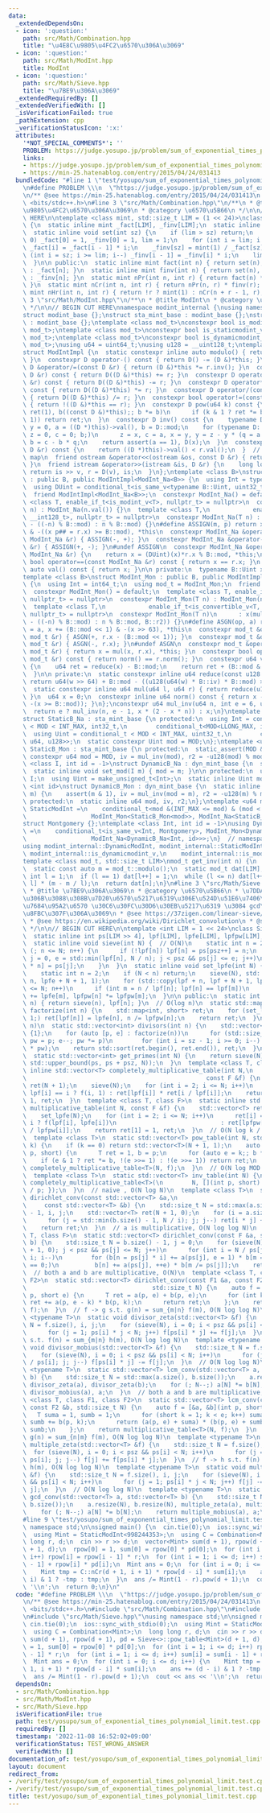 ```yaml
---
data:
  _extendedDependsOn:
  - icon: ':question:'
    path: src/Math/Combination.hpp
    title: "\u4E8C\u9805\u4FC2\u6570\u306A\u3069"
  - icon: ':question:'
    path: src/Math/ModInt.hpp
    title: ModInt
  - icon: ':question:'
    path: src/Math/Sieve.hpp
    title: "\u7BE9\u306A\u3069"
  _extendedRequiredBy: []
  _extendedVerifiedWith: []
  _isVerificationFailed: true
  _pathExtension: cpp
  _verificationStatusIcon: ':x:'
  attributes:
    '*NOT_SPECIAL_COMMENTS*': ''
    PROBLEM: https://judge.yosupo.jp/problem/sum_of_exponential_times_polynomial_limit
    links:
    - https://judge.yosupo.jp/problem/sum_of_exponential_times_polynomial_limit
    - https://min-25.hatenablog.com/entry/2015/04/24/031413
  bundledCode: "#line 1 \"test/yosupo/sum_of_exponential_times_polynomial_limit.test.cpp\"\
    \n#define PROBLEM \\\n  \"https://judge.yosupo.jp/problem/sum_of_exponential_times_polynomial_limit\"\
    \n/** @see https://min-25.hatenablog.com/entry/2015/04/24/031413\n */\n#include\
    \ <bits/stdc++.h>\n#line 3 \"src/Math/Combination.hpp\"\n/**\n * @title \u4E8C\
    \u9805\u4FC2\u6570\u306A\u3069\n * @category \u6570\u5B66\n */\n\n// BEGIN CUT\
    \ HERE\n\ntemplate <class mint, std::size_t LIM = (1 << 24)>\nclass Combination\
    \ {\n  static inline mint _fact[LIM], _finv[LIM];\n  static inline int lim = 0;\n\
    \  static inline void set(int sz) {\n    if (lim > sz) return;\n    if (lim ==\
    \ 0) _fact[0] = 1, _finv[0] = 1, lim = 1;\n    for (int i = lim; i <= sz; i++)\
    \ _fact[i] = _fact[i - 1] * i;\n    _finv[sz] = mint(1) / _fact[sz];\n    for\
    \ (int i = sz; i >= lim; i--) _finv[i - 1] = _finv[i] * i;\n    lim = sz + 1;\n\
    \  }\n\n public:\n  static inline mint fact(int n) { return set(n), n < 0 ? mint(0)\
    \ : _fact[n]; }\n  static inline mint finv(int n) { return set(n), n < 0 ? mint(0)\
    \ : _finv[n]; }\n  static mint nPr(int n, int r) { return fact(n) * finv(n - r);\
    \ }\n  static mint nCr(int n, int r) { return nPr(n, r) * finv(r); }\n  static\
    \ mint nHr(int n, int r) { return !r ? mint(1) : nCr(n + r - 1, r); }\n};\n#line\
    \ 3 \"src/Math/ModInt.hpp\"\n/**\n * @title ModInt\n * @category \u6570\u5B66\n\
    \ */\n\n// BEGIN CUT HERE\nnamespace modint_internal {\nusing namespace std;\n\
    struct modint_base {};\nstruct sta_mint_base : modint_base {};\nstruct dyn_mint_base\
    \ : modint_base {};\ntemplate <class mod_t>\nconstexpr bool is_modint_v = is_base_of_v<modint_base,\
    \ mod_t>;\ntemplate <class mod_t>\nconstexpr bool is_staticmodint_v = is_base_of_v<sta_mint_base,\
    \ mod_t>;\ntemplate <class mod_t>\nconstexpr bool is_dynamicmodint_v = is_base_of_v<dyn_mint_base,\
    \ mod_t>;\nusing u64 = uint64_t;\nusing u128 = __uint128_t;\ntemplate <class D>\n\
    struct ModIntImpl {\n  static constexpr inline auto modulo() { return D::mod;\
    \ }\n  constexpr D operator-() const { return D() -= (D &)*this; }\n  constexpr\
    \ D &operator/=(const D &r) { return (D &)*this *= r.inv(); }\n  constexpr D operator+(const\
    \ D &r) const { return D((D &)*this) += r; }\n  constexpr D operator-(const D\
    \ &r) const { return D((D &)*this) -= r; }\n  constexpr D operator*(const D &r)\
    \ const { return D((D &)*this) *= r; }\n  constexpr D operator/(const D &r) const\
    \ { return D((D &)*this) /= r; }\n  constexpr bool operator!=(const D &r) const\
    \ { return !((D &)*this == r); }\n  constexpr D pow(u64 k) const {\n    for (D\
    \ ret(1), b((const D &)*this);; b *= b)\n      if (k & 1 ? ret *= b : 0; !(k >>=\
    \ 1)) return ret;\n  }\n  constexpr D inv() const {\n    typename D::Int x = 1,\
    \ y = 0, a = ((D *)this)->val(), b = D::mod;\n    for (typename D::Int q = 0,\
    \ z = 0, c = 0; b;)\n      z = x, c = a, x = y, y = z - y * (q = a / b), a = b,\
    \ b = c - b * q;\n    return assert(a == 1), D(x);\n  }\n  constexpr bool operator<(const\
    \ D &r) const {\n    return ((D *)this)->val() < r.val();\n  }  // for set or\
    \ map\n  friend ostream &operator<<(ostream &os, const D &r) { return os << r.val();\
    \ }\n  friend istream &operator>>(istream &is, D &r) {\n    long long v;\n   \
    \ return is >> v, r = D(v), is;\n  }\n};\ntemplate <class B>\nstruct ModInt_Na\
    \ : public B, public ModIntImpl<ModInt_Na<B>> {\n  using Int = typename B::Int;\n\
    \  using DUint = conditional_t<is_same_v<typename B::Uint, uint32_t>, u64, u128>;\n\
    \  friend ModIntImpl<ModInt_Na<B>>;\n  constexpr ModInt_Na() = default;\n  template\
    \ <class T, enable_if_t<is_modint_v<T>, nullptr_t> = nullptr>\n  constexpr ModInt_Na(T\
    \ n) : ModInt_Na(n.val()) {}\n  template <class T,\n            enable_if_t<is_convertible_v<T,\
    \ __int128_t>, nullptr_t> = nullptr>\n  constexpr ModInt_Na(T n) : x(n < 0 ? B::mod\
    \ - ((-n) % B::mod) : n % B::mod) {}\n#define ASSIGN(m, p) return x m## = B::mod\
    \ & -((x p## = r.x) >= B::mod), *this\n  constexpr ModInt_Na &operator+=(const\
    \ ModInt_Na &r) { ASSIGN(-, +); }\n  constexpr ModInt_Na &operator-=(const ModInt_Na\
    \ &r) { ASSIGN(+, -); }\n#undef ASSIGN\n  constexpr ModInt_Na &operator*=(const\
    \ ModInt_Na &r) {\n    return x = (DUint)(x)*r.x % B::mod, *this;\n  }\n  constexpr\
    \ bool operator==(const ModInt_Na &r) const { return x == r.x; }\n  constexpr\
    \ auto val() const { return x; }\n\n private:\n  typename B::Uint x = 0;\n};\n\
    template <class B>\nstruct ModInt_Mon : public B, public ModIntImpl<ModInt_Mon<B>>\
    \ {\n  using Int = int64_t;\n  using mod_t = ModInt_Mon;\n  friend ModIntImpl<ModInt_Mon<B>>;\n\
    \  constexpr ModInt_Mon() = default;\n  template <class T, enable_if_t<is_modint_v<T>,\
    \ nullptr_t> = nullptr>\n  constexpr ModInt_Mon(T n) : ModInt_Mon(n.val()) {}\n\
    \  template <class T,\n            enable_if_t<is_convertible_v<T, __int128_t>,\
    \ nullptr_t> = nullptr>\n  constexpr ModInt_Mon(T n)\n      : x(mul(n < 0 ? B::mod\
    \ - ((-n) % B::mod) : n % B::mod, B::r2)) {}\n#define ASGN(op, a) return x op##\
    \ = a, x += (B::mod << 1) & -(x >> 63), *this\n  constexpr mod_t &operator+=(const\
    \ mod_t &r) { ASGN(+, r.x - (B::mod << 1)); }\n  constexpr mod_t &operator-=(const\
    \ mod_t &r) { ASGN(-, r.x); }\n#undef ASGN\n  constexpr mod_t &operator*=(const\
    \ mod_t &r) { return x = mul(x, r.x), *this; }\n  constexpr bool operator==(const\
    \ mod_t &r) const { return norm() == r.norm(); }\n  constexpr u64 val() const\
    \ {\n    u64 ret = reduce(x) - B::mod;\n    return ret + (B::mod & -(ret >> 63));\n\
    \  }\n\n private:\n  static constexpr inline u64 reduce(const u128 &w) {\n   \
    \ return u64(w >> 64) + B::mod - ((u128(u64(w) * B::iv) * B::mod) >> 64);\n  }\n\
    \  static constexpr inline u64 mul(u64 l, u64 r) { return reduce(u128(l) * r);\
    \ }\n  u64 x = 0;\n  constexpr inline u64 norm() const { return x - (B::mod &\
    \ -(x >= B::mod)); }\n};\nconstexpr u64 mul_inv(u64 n, int e = 6, u64 x = 1) {\n\
    \  return e ? mul_inv(n, e - 1, x * (2 - x * n)) : x;\n}\ntemplate <u64 MOD>\n\
    struct StaticB_Na : sta_mint_base {\n protected:\n  using Int = conditional_t\
    \ < MOD < INT_MAX, int32_t,\n        conditional_t<MOD<LLONG_MAX, int64_t, __int128_t>>;\n\
    \  using Uint = conditional_t < MOD < INT_MAX, uint32_t,\n        conditional_t<MOD<LLONG_MAX,\
    \ u64, u128>>;\n  static constexpr Uint mod = MOD;\n};\ntemplate <u64 MOD>\nstruct\
    \ StaticB_Mon : sta_mint_base {\n protected:\n  static_assert(MOD & 1);\n  static\
    \ constexpr u64 mod = MOD, iv = mul_inv(mod), r2 = -u128(mod) % mod;\n};\ntemplate\
    \ <class I, int id = -1>\nstruct DynamicB_Na : dyn_mint_base {\n  static_assert(is_integral_v<I>);\n\
    \  static inline void set_mod(I m) { mod = m; }\n\n protected:\n  using Int =\
    \ I;\n  using Uint = make_unsigned_t<Int>;\n  static inline Uint mod;\n};\ntemplate\
    \ <int id>\nstruct DynamicB_Mon : dyn_mint_base {\n  static inline void set_mod(u64\
    \ m) {\n    assert(m & 1), iv = mul_inv(mod = m), r2 = -u128(m) % m;\n  }\n\n\
    \ protected:\n  static inline u64 mod, iv, r2;\n};\ntemplate <u64 mod>\nusing\
    \ StaticModInt =\n    conditional_t<mod &(INT_MAX <= mod) & (mod < LLONG_MAX),\n\
    \                  ModInt_Mon<StaticB_Mon<mod>>, ModInt_Na<StaticB_Na<mod>>>;\n\
    struct Montgomery {};\ntemplate <class Int, int id = -1>\nusing DynamicModInt\
    \ =\n    conditional_t<is_same_v<Int, Montgomery>, ModInt_Mon<DynamicB_Mon<id>>,\n\
    \                  ModInt_Na<DynamicB_Na<Int, id>>>;\n}  // namespace modint_internal\n\
    using modint_internal::DynamicModInt, modint_internal::StaticModInt,\n    modint_internal::Montgomery,\
    \ modint_internal::is_dynamicmodint_v,\n    modint_internal::is_modint_v, modint_internal::is_staticmodint_v;\n\
    template <class mod_t, std::size_t LIM>\nmod_t get_inv(int n) {\n  static_assert(is_modint_v<mod_t>);\n\
    \  static const auto m = mod_t::modulo();\n  static mod_t dat[LIM];\n  static\
    \ int l = 1;\n  if (l == 1) dat[l++] = 1;\n  while (l <= n) dat[l++] = dat[m %\
    \ l] * (m - m / l);\n  return dat[n];\n}\n#line 3 \"src/Math/Sieve.hpp\"\n/**\n\
    \ * @title \u7BE9\u306A\u3069\n * @category \u6570\u5B66\n * \u7DDA\u5F62\u7BE9\
    \u306B\u3088\u308B\u7D20\u6570\u5217\u6319\u306E\u524D\u51E6\u7406\n * \u4E57\u6CD5\
    \u7684\u95A2\u6570 \u30C6\u30FC\u30D6\u30EB\u5217\u6319 \u3084 gcd\u7573\u307F\
    \u8FBC\u307F\u306A\u3069\n * @see https://37zigen.com/linear-sieve/\n * @see https://qiita.com/convexineq/items/afc84dfb9ee4ec4a67d5\n\
    \ * @see https://en.wikipedia.org/wiki/Dirichlet_convolution\n * @see\n * https://maspypy.com/dirichlet-%E7%A9%8D%E3%81%A8%E3%80%81%E6%95%B0%E8%AB%96%E9%96%A2%E6%95%B0%E3%81%AE%E7%B4%AF%E7%A9%8D%E5%92%8C\n\
    \ */\n\n// BEGIN CUT HERE\n\ntemplate <int LIM = 1 << 24>\nclass Sieve {\n public:\n\
    \  static inline int ps[LIM >> 4], lpf[LIM], lpfe[LIM], lpfpw[LIM], psz = 0;\n\
    \  static inline void sieve(int N) {  // O(N)\n    static int n = 2;\n    for\
    \ (; n <= N; n++) {\n      if (!lpf[n]) lpf[n] = ps[psz++] = n;\n      for (int\
    \ j = 0, e = std::min(lpf[n], N / n); j < psz && ps[j] <= e; j++)\n        lpf[ps[j]\
    \ * n] = ps[j];\n    }\n  }\n  static inline void set_lpfe(int N) {  // O(N)\n\
    \    static int n = 2;\n    if (N < n) return;\n    sieve(N), std::fill(lpfe +\
    \ n, lpfe + N + 1, 1);\n    for (std::copy(lpf + n, lpf + N + 1, lpfpw + n); n\
    \ <= N; n++)\n      if (int m = n / lpf[n]; lpf[n] == lpf[m])\n        lpfe[n]\
    \ += lpfe[m], lpfpw[n] *= lpfpw[m];\n  }\n\n public:\n  static int least_prime_factor(int\
    \ n) { return sieve(n), lpf[n]; }\n  // O(log n)\n  static std::map<int, short>\
    \ factorize(int n) {\n    std::map<int, short> ret;\n    for (set_lpfe(n); n >\
    \ 1;) ret[lpf[n]] = lpfe[n], n /= lpfpw[n];\n    return ret;\n  }\n  // O(log\
    \ n)\n  static std::vector<int> divisors(int n) {\n    std::vector<int> ret =\
    \ {1};\n    for (auto [p, e] : factorize(n))\n      for (std::size_t sz = ret.size(),\
    \ pw = p; e--; pw *= p)\n        for (int i = sz - 1; i >= 0; i--) ret.push_back(ret[i]\
    \ * pw);\n    return std::sort(ret.begin(), ret.end()), ret;\n  }\n  // O(N)\n\
    \  static std::vector<int> get_primes(int N) {\n    return sieve(N), std::vector<int>(ps,\
    \ std::upper_bound(ps, ps + psz, N));\n  }\n  template <class T, class F>\n  static\
    \ inline std::vector<T> completely_multiplicative_table(int N,\n             \
    \                                                  const F &f) {\n    std::vector<T>\
    \ ret(N + 1);\n    sieve(N);\n    for (int i = 2; i <= N; i++)\n      ret[i] =\
    \ lpf[i] == i ? f(i, 1) : ret[lpf[i]] * ret[i / lpf[i]];\n    return ret[1] =\
    \ 1, ret;\n  }\n  template <class T, class F>\n  static inline std::vector<T>\
    \ multiplicative_table(int N, const F &f) {\n    std::vector<T> ret(N + 1);\n\
    \    set_lpfe(N);\n    for (int i = 2; i <= N; i++)\n      ret[i] = lpfpw[i] ==\
    \ i ? f(lpf[i], lpfe[i])\n                             : ret[lpfpw[i]] * ret[i\
    \ / lpfpw[i]];\n    return ret[1] = 1, ret;\n  }\n  // O(N log k / log N + N)\n\
    \  template <class T>\n  static std::vector<T> pow_table(int N, std::uint64_t\
    \ k) {\n    if (k == 0) return std::vector<T>(N + 1, 1);\n    auto f = [k](int\
    \ p, short) {\n      T ret = 1, b = p;\n      for (auto e = k;; b *= b)\n    \
    \    if (e & 1 ? ret *= b, !(e >>= 1) : !(e >>= 1)) return ret;\n    };\n    return\
    \ completely_multiplicative_table<T>(N, f);\n  }\n  // O(N log MOD / log N + N)\n\
    \  template <class T>\n  static std::vector<T> inv_table(int N) {\n    return\
    \ completely_multiplicative_table<T>(\n        N, [](int p, short) { return T(1)\
    \ / p; });\n  }\n  // naive , O(N log N)\n  template <class T>\n  static std::vector<T>\
    \ dirichlet_conv(const std::vector<T> &a,\n                                  \
    \     const std::vector<T> &b) {\n    std::size_t N = std::max(a.size(), b.size())\
    \ - 1, i, j;\n    std::vector<T> ret(N + 1, 0);\n    for (i = a.size(); --i;)\n\
    \      for (j = std::min(b.size() - 1, N / i); j; j--) ret[i * j] += a[i] * b[j];\n\
    \    return ret;\n  }\n  // a is multiplicative, O(N log log N)\n  template <class\
    \ T, class F>\n  static std::vector<T> dirichlet_conv(const F &a, std::vector<T>\
    \ b) {\n    std::size_t N = b.size() - 1, j = 0;\n    for (sieve(N), b.resize(N\
    \ + 1, 0); j < psz && ps[j] <= N; j++)\n      for (int i = N / ps[j], n, m, e;\
    \ i; i--)\n        for (b[n = ps[j] * i] += a(ps[j], e = 1) * b[m = i]; m % ps[j]\
    \ == 0;)\n          b[n] += a(ps[j], ++e) * b[m /= ps[j]];\n    return b;\n  }\n\
    \  // both a and b are multiplicative, O(N)\n  template <class T, class F1, class\
    \ F2>\n  static std::vector<T> dirichlet_conv(const F1 &a, const F2 &b,\n    \
    \                                   std::size_t N) {\n    auto f = [&a, &b](int\
    \ p, short e) {\n      T ret = a(p, e) + b(p, e);\n      for (int k = e; --k;)\
    \ ret += a(p, e - k) * b(p, k);\n      return ret;\n    };\n    return multiplicative_table<T>(N,\
    \ f);\n  }\n  // f -> g s.t. g(n) = sum_{m|n} f(m), O(N log log N)\n  template\
    \ <typename T>\n  static void divisor_zeta(std::vector<T> &f) {\n    std::size_t\
    \ N = f.size(), i, j;\n    for (sieve(N), i = 0; i < psz && ps[i] < N; i++)\n\
    \      for (j = 1; ps[i] * j < N; j++) f[ps[i] * j] += f[j];\n  }\n  // f -> h\
    \ s.t. f(n) = sum_{m|n} h(m), O(N log log N)\n  template <typename T>\n  static\
    \ void divisor_mobius(std::vector<T> &f) {\n    std::size_t N = f.size(), i, j;\n\
    \    for (sieve(N), i = 0; i < psz && ps[i] < N; i++)\n      for (j = (N - 1)\
    \ / ps[i]; j; j--) f[ps[i] * j] -= f[j];\n  }\n  // O(N log log N)\n  template\
    \ <typename T>\n  static std::vector<T> lcm_conv(std::vector<T> a, std::vector<T>\
    \ b) {\n    std::size_t N = std::max(a.size(), b.size());\n    a.resize(N), b.resize(N),\
    \ divisor_zeta(a), divisor_zeta(b);\n    for (; N--;) a[N] *= b[N];\n    return\
    \ divisor_mobius(a), a;\n  }\n  // both a and b are multiplicative, O(N)\n  template\
    \ <class T, class F1, class F2>\n  static std::vector<T> lcm_conv(const F1 &a,\
    \ const F2 &b, std::size_t N) {\n    auto f = [&a, &b](int p, short e) {\n   \
    \   T suma = 1, sumb = 1;\n      for (short k = 1; k < e; k++) suma += a(p, k),\
    \ sumb += b(p, k);\n      return (a(p, e) + suma) * (b(p, e) + sumb) - suma *\
    \ sumb;\n    };\n    return multiplicative_table<T>(N, f);\n  }\n  // f -> g s.t.\
    \ g(n) = sum_{n|m} f(m), O(N log log N)\n  template <typename T>\n  static void\
    \ multiple_zeta(std::vector<T> &f) {\n    std::size_t N = f.size(), i, j;\n  \
    \  for (sieve(N), i = 0; i < psz && ps[i] < N; i++)\n      for (j = (N - 1) /\
    \ ps[i]; j; j--) f[j] += f[ps[i] * j];\n  }\n  // f -> h s.t. f(n) = sum_{n|m}\
    \ h(m), O(N log log N)\n  template <typename T>\n  static void multiple_mobius(std::vector<T>\
    \ &f) {\n    std::size_t N = f.size(), i, j;\n    for (sieve(N), i = 0; i < psz\
    \ && ps[i] < N; i++)\n      for (j = 1; ps[i] * j < N; j++) f[j] -= f[ps[i] *\
    \ j];\n  }\n  // O(N log log N)\n  template <typename T>\n  static std::vector<T>\
    \ gcd_conv(std::vector<T> a, std::vector<T> b) {\n    std::size_t N = std::max(a.size(),\
    \ b.size());\n    a.resize(N), b.resize(N), multiple_zeta(a), multiple_zeta(b);\n\
    \    for (; N--;) a[N] *= b[N];\n    return multiple_mobius(a), a;\n  }\n};\n\
    #line 9 \"test/yosupo/sum_of_exponential_times_polynomial_limit.test.cpp\"\nusing\
    \ namespace std;\n\nsigned main() {\n  cin.tie(0);\n  ios::sync_with_stdio(0);\n\
    \  using Mint = StaticModInt<998244353>;\n  using C = Combination<Mint>;\n  long\
    \ long r, d;\n  cin >> r >> d;\n  vector<Mint> sum(d + 1), rpow(d + 1), pd = Sieve<>::pow_table<Mint>(d\
    \ + 1, d);\n  rpow[0] = 1, sum[0] = rpow[0] * pd[0];\n  for (int i = 1; i <= d;\
    \ i++) rpow[i] = rpow[i - 1] * r;\n  for (int i = 1; i <= d; i++) sum[i] = sum[i\
    \ - 1] + rpow[i] * pd[i];\n  Mint ans = 0;\n  for (int i = 0; i <= d; i++) {\n\
    \    Mint tmp = C::nCr(d + 1, i + 1) * rpow[d - i] * sum[i];\n    ans += (d -\
    \ i) & 1 ? -tmp : tmp;\n  }\n  ans /= Mint(1 - r).pow(d + 1);\n  cout << ans <<\
    \ '\\n';\n  return 0;\n}\n"
  code: "#define PROBLEM \\\n  \"https://judge.yosupo.jp/problem/sum_of_exponential_times_polynomial_limit\"\
    \n/** @see https://min-25.hatenablog.com/entry/2015/04/24/031413\n */\n#include\
    \ <bits/stdc++.h>\n#include \"src/Math/Combination.hpp\"\n#include \"src/Math/ModInt.hpp\"\
    \n#include \"src/Math/Sieve.hpp\"\nusing namespace std;\n\nsigned main() {\n \
    \ cin.tie(0);\n  ios::sync_with_stdio(0);\n  using Mint = StaticModInt<998244353>;\n\
    \  using C = Combination<Mint>;\n  long long r, d;\n  cin >> r >> d;\n  vector<Mint>\
    \ sum(d + 1), rpow(d + 1), pd = Sieve<>::pow_table<Mint>(d + 1, d);\n  rpow[0]\
    \ = 1, sum[0] = rpow[0] * pd[0];\n  for (int i = 1; i <= d; i++) rpow[i] = rpow[i\
    \ - 1] * r;\n  for (int i = 1; i <= d; i++) sum[i] = sum[i - 1] + rpow[i] * pd[i];\n\
    \  Mint ans = 0;\n  for (int i = 0; i <= d; i++) {\n    Mint tmp = C::nCr(d +\
    \ 1, i + 1) * rpow[d - i] * sum[i];\n    ans += (d - i) & 1 ? -tmp : tmp;\n  }\n\
    \  ans /= Mint(1 - r).pow(d + 1);\n  cout << ans << '\\n';\n  return 0;\n}"
  dependsOn:
  - src/Math/Combination.hpp
  - src/Math/ModInt.hpp
  - src/Math/Sieve.hpp
  isVerificationFile: true
  path: test/yosupo/sum_of_exponential_times_polynomial_limit.test.cpp
  requiredBy: []
  timestamp: '2022-11-08 16:52:02+09:00'
  verificationStatus: TEST_WRONG_ANSWER
  verifiedWith: []
documentation_of: test/yosupo/sum_of_exponential_times_polynomial_limit.test.cpp
layout: document
redirect_from:
- /verify/test/yosupo/sum_of_exponential_times_polynomial_limit.test.cpp
- /verify/test/yosupo/sum_of_exponential_times_polynomial_limit.test.cpp.html
title: test/yosupo/sum_of_exponential_times_polynomial_limit.test.cpp
---
```

